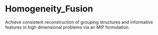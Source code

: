 # Homogeneity_Fusion
Achieve consistent reconstruction of grouping structures and informative features in high dimensional problems via an MIP formulation.
